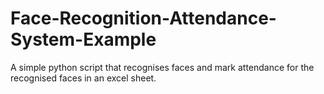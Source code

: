 # Face-Recognition-Attendance-System-Example

A simple python script that recognises faces and mark attendance for the recognised faces in an excel sheet.
